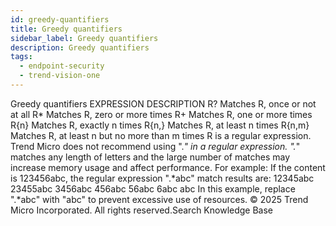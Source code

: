 ```yaml
---
id: greedy-quantifiers
title: Greedy quantifiers
sidebar_label: Greedy quantifiers
description: Greedy quantifiers
tags:
  - endpoint-security
  - trend-vision-one
---
```


 Greedy quantifiers EXPRESSION DESCRIPTION R? Matches R, once or not at all R* Matches R, zero or more times R+ Matches R, one or more times R{n} Matches R, exactly n times R{n,} Matches R, at least n times R{n,m} Matches R, at least n but no more than m times R is a regular expression. Trend Micro does not recommend using ".*" in a regular expression. ".*" matches any length of letters and the large number of matches may increase memory usage and affect performance. For example: If the content is 123456abc, the regular expression ".*abc" match results are: 12345abc 23455abc 3456abc 456abc 56abc 6abc abc In this example, replace ".*abc" with "abc" to prevent excessive use of resources. © 2025 Trend Micro Incorporated. All rights reserved.Search Knowledge Base
